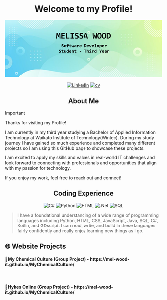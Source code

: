 <h1 align="center"> Welcome to my Profile! </h1>

![Banner](https://github.com/Mel-Wood-IT/Mel-Wood-IT/blob/main/GithubBanner.png)

<p align="center">
    <a href="https://www.linkedin.com/in/melissa-wood-251b84320/" title="LinkedIn">
    <img src="https://img.shields.io/badge/LinkedIn-0077B5?style=for-the-badge&logo=linkedin&logoColor=white" alt="LinkedIn"></a>  
  <a href="https://github.com/Mel-Wood-IT/CV/blob/main/CV%20-%20Melissa%20Wood.pdf" title="cv">
  <img src="https://img.shields.io/badge/Resume-666666?style=for-the-badge&logo=microsoft&logoColor=white"   alt="cv"></a> 
</p>

<h2 align="center"> About Me </h2>

> [!IMPORTANT]
> Thanks for visiting my Profile!
> 
> I am currently in my third year studying a Bachelor of Applied Information Technology at Waikato Institute of
> Technology(Wintec). During my study journey I have gained so much experience and completed many different projects so I am
> using this GitHub page to showcase these projects.
>
> I am excited to apply my skills and values in real-world IT challenges and look forward to connecting with professionals and
> opportunities that align with my passion for technology.
>
> If you enjoy my work, feel free to reach out and connect!


<h2 align="center"> Coding Experience </h2>
<p align="center">
  <img src="https://img.shields.io/badge/C%23-239120?style=for-the-badge&logo=c-sharp&logoColor=white" alt="C#">
  <img src="https://img.shields.io/badge/Python-3776AB?style=for-the-badge&logo=python&logoColor=white" alt="Python">
  <img src="https://img.shields.io/badge/HTML-239120?style=for-the-badge&logo=html5&logoColor=white" alt="HTML">
  <img src="https://img.shields.io/badge/.NET-5C2D91?style=for-the-badge&logo=.net&logoColor=white" alt=".Net">
  <img src="https://img.shields.io/badge/Microsoft_SQL_Server-CC2927?style=for-the-badge&logo=microsoft-sql-server&logoColor=white" alt="SQL">
</p>

> I have a foundational understanding of a wide range of programming languages including Python, HTML, CSS, JavaScript,
> Java, SQL, C#, Kotlin, and GDscript. I can read, write, and build in these languages fairly confidently and really enjoy
> learning new things as I go.

<h2>🌐 Website Projects</h2>
<h4>🔹My Chemical Culture (Group Project) - https://mel-wood-it.github.io/MyChemicalCulture/</h4>
<br>
<h4>🔹Hykes Online (Group Project) - https://mel-wood-it.github.io/MyChemicalCulture/</h4>






<!--
**Mel-Wood-IT/Mel-Wood-IT** is a ✨ _special_ ✨ repository because its `README.md` (this file) appears on your GitHub profile.

Here are some ideas to get you started:

- 🔭 I’m currently working on ...
- 🌱 I’m currently learning ...
- 👯 I’m looking to collaborate on ...
- 🤔 I’m looking for help with ...
- 💬 Ask me about ...
- 📫 How to reach me: ...
- 😄 Pronouns: ...
- ⚡ Fun fact: ...
-->
